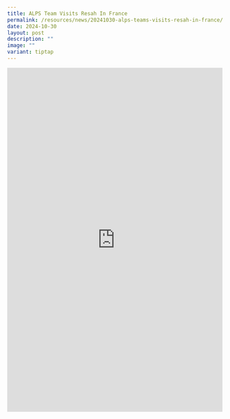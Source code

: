 ```yaml
---
title: ALPS Team Visits Resah In France
permalink: /resources/news/20241030-alps-teams-visits-resah-in-france/
date: 2024-10-30
layout: post
description: ""
image: ""
variant: tiptap
---
```

<div class="iframe-wrapper">
<iframe style="border:none;overflow:hidden" height="800" width="500" allowfullscreen="true" frameborder="0" src="https://www.facebook.com/plugins/post.php?href=https%3A%2F%2Fwww.facebook.com%2Falpshealthcaresupplychain%2Fposts%2Fpfbid0U2qgGLZmS8uLgqdCsiXqetg5A9Y39px12343pxDn9mkAhDdc1Wh6othR9Jf4YqYgl&amp;show_text=true&amp;width=500"></iframe>
</div>
<p></p>
